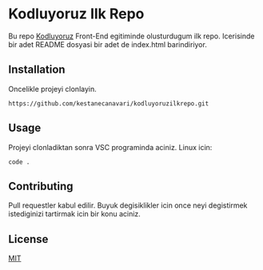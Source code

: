 # Kodluyoruz Ilk Repo

Bu repo [Kodluyoruz](https://www.kodluyoruz.org) Front-End egitiminde olusturdugum ilk repo. Icerisinde bir adet README dosyasi bir adet de index.html barindiriyor.

## Installation
Oncelikle projeyi clonlayin.

```https://github.com/kestanecanavari/kodluyoruzilkrepo.git```

## Usage

Projeyi clonladiktan sonra VSC programinda aciniz.
Linux icin:

``` cd kodluyoruzilkrepo <br>
code . 
```
## Contributing
Pull requestler kabul edilir. Buyuk degisiklikler icin once neyi degistirmek istediginizi tartirmak icin bir konu aciniz.

## License

[MIT](https://choosealicense.com/licenses/mit/)